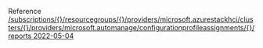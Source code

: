 Reference [/subscriptions/{}/resourcegroups/{}/providers/microsoft.azurestackhci/clusters/{}/providers/microsoft.automanage/configurationprofileassignments/{}/reports 2022-05-04](/Resources/mgmt-plane/L3N1YnNjcmlwdGlvbnMve30vcmVzb3VyY2Vncm91cHMve30vcHJvdmlkZXJzL21pY3Jvc29mdC5henVyZXN0YWNraGNpL2NsdXN0ZXJzL3t9L3Byb3ZpZGVycy9taWNyb3NvZnQuYXV0b21hbmFnZS9jb25maWd1cmF0aW9ucHJvZmlsZWFzc2lnbm1lbnRzL3t9L3JlcG9ydHM=/2022-05-04.xml)
